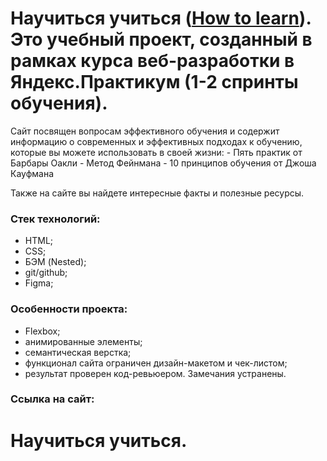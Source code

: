 # Научиться учиться ([How to learn]()). Это учебный проект, созданный в рамках курса веб-разработки в Яндекс.Практикум (1-2 спринты обучения). 
Сайт посвящен вопросам эффективного обучения и содержит информацию о современных и эффективных подходах к обучению, которые вы можете использовать в своей жизни: 
      - Пять практик от Барбары Оакли
      - Метод Фейнмана
      - 10 принципов обучения от Джоша Кауфмана

Также на сайте вы найдете интересные факты и полезные ресурсы.

### Стек технологий:
* HTML;
* CSS;
* БЭМ (Nested);
* git/github;
* Figma;

### Особенности проекта:
* Flexbox;
* анимированные элементы;
* семантическая верстка;
* функционал сайта ограничен дизайн-макетом и чек-листом;
* результат проверен код-ревьюером. Замечания устранены.

### Ссылка на сайт:

Научиться учиться.
=============================
